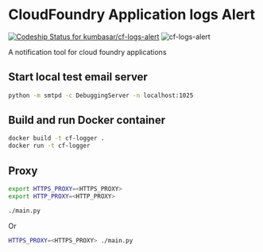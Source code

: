 # CloudFoundry Application logs Alert

[![Codeship Status for kumbasar/cf-logs-alert](https://app.codeship.com/projects/3112835d-71ee-43c3-8a6d-7cdc27e3946e/status?branch=main)](https://app.codeship.com/projects/422129)
![cf-logs-alert](https://github.com/kumbasar/cf-logs-alert/workflows/cf-logs-alert/badge.svg)

A notification tool for cloud foundry applications 

## Start local test email server

```bash
python -m smtpd -c DebuggingServer -n localhost:1025
```

## Build and run Docker container

```bash
docker build -t cf-logger . 
docker run -t cf-logger   
```

## Proxy

```bash
export HTTPS_PROXY=<HTTPS_PROXY>
export HTTP_PROXY=<HTTP_PROXY>

./main.py
```

Or

```bash
HTTPS_PROXY=<HTTPS_PROXY> ./main.py
```